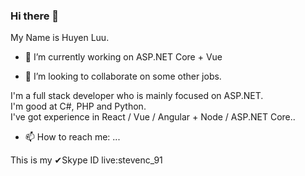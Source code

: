 ### Hi there 👋 

My Name is Huyen Luu.

- 🔭 I’m currently working on ASP.NET Core + Vue

- 👯 I’m looking to collaborate on some other jobs.

I'm a full stack developer who is mainly focused on ASP.NET. <br/>
I'm good at C#, PHP and Python.<br/>
I've got experience in React / Vue / Angular + Node / ASP.NET Core..<br/>

- 📫 How to reach me: ...

This is my ✔Skype ID
live:stevenc_91

